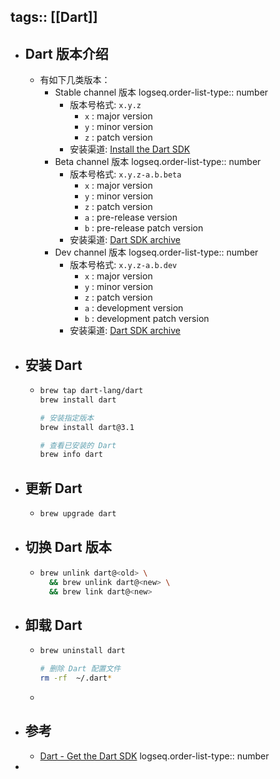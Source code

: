 tags:: [[Dart]]
---

- ## Dart 版本介绍
	- 有如下几类版本：
		- Stable channel 版本
		  logseq.order-list-type:: number
			- 版本号格式: `x.y.z `
				- `x` : major version
				- `y` : minor version
				- `z` : patch version
			- 安装渠道: [Install the Dart SDK](https://dart.dev/get-dart#install)
		- Beta channel 版本
		  logseq.order-list-type:: number
			- 版本号格式: `x.y.z-a.b.beta`
				- `x` : major version
				- `y` : minor version
				- `z` : patch version
				- `a` : pre-release version
				- `b` : pre-release patch version
			- 安装渠道: [Dart SDK archive](https://dart.dev/get-dart/archive)
		- Dev channel 版本
		  logseq.order-list-type:: number
			- 版本号格式: `x.y.z-a.b.dev`
				- `x` : major version
				- `y` : minor version
				- `z` : patch version
				- `a` : development version
				- `b` : development patch version
			- 安装渠道: [Dart SDK archive](https://dart.dev/get-dart/archive)
- ## 安装 Dart
	- ``` zsh
	  brew tap dart-lang/dart
	  brew install dart
	  
	  # 安装指定版本
	  brew install dart@3.1
	  
	  # 查看已安装的 Dart
	  brew info dart
	  ```
- ## 更新 Dart
	- ``` zsh
	  brew upgrade dart
	  ```
- ## 切换 Dart 版本
	- ``` zsh
	  brew unlink dart@<old> \
	    && brew unlink dart@<new> \
	    && brew link dart@<new>
	  ```
- ## 卸载 Dart
	- ``` zsh
	  brew uninstall dart
	  
	  # 删除 Dart 配置文件
	  rm -rf  ~/.dart*
	  ```
	-
- ## 参考
	- [Dart - Get the Dart SDK](https://dart.dev/get-dart)
	  logseq.order-list-type:: number
-